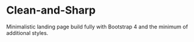 # Clean-and-Sharp
Minimalistic landing page build fully with Bootstrap 4 and the minimum of additional styles.  
